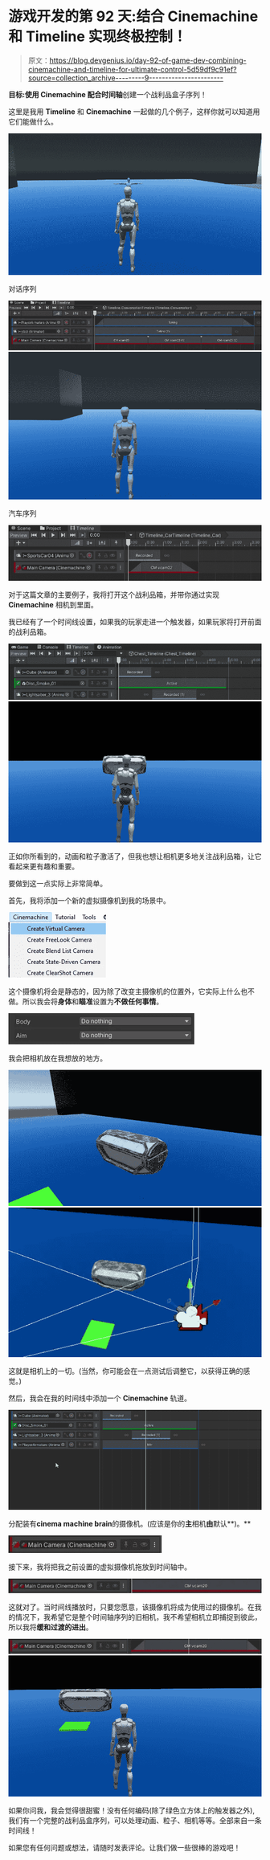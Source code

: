 # 游戏开发的第 92 天:结合 Cinemachine 和 Timeline 实现终极控制！

> 原文：<https://blog.devgenius.io/day-92-of-game-dev-combining-cinemachine-and-timeline-for-ultimate-control-5d59df9c91ef?source=collection_archive---------9----------------------->

**目标:**使用 **Cinemachine** 配合**时间轴**创建一个战利品盒子序列！

这里是我用 **Timeline** 和 **Cinemachine** 一起做的几个例子，这样你就可以知道用它们能做什么。

![](img/c7de9ae35b6f6b2546e91c250813340c.png)

对话序列

![](img/9c5b4671794fc8f9debc8594966220bf.png)![](img/bc11f7f690c72eaa627862ffccfaf71c.png)

汽车序列

![](img/9f08c00a8dcff18e8f075dfb7d44cd5a.png)

对于这篇文章的主要例子，我将打开这个战利品箱，并带你通过实现 **Cinemachine** 相机到里面。

我已经有了一个时间线设置，如果我的玩家走进一个触发器，如果玩家将打开前面的战利品箱。

![](img/4a793bea7eec557d11db03f8e61c9dfa.png)![](img/5a1a6c7998c6196e296c8e41a98e1fbf.png)

正如你所看到的，动画和粒子激活了，但我也想让相机更多地关注战利品箱，让它看起来更有趣和重要。

要做到这一点实际上非常简单。

首先，我将添加一个新的虚拟摄像机到我的场景中。

![](img/d8903cccadfd4e863ec15494a9c0c6a8.png)

这个摄像机将会是静态的，因为除了改变主摄像机的位置外，它实际上什么也不做。所以我会将**身体**和**瞄准**设置为**不做任何事情**。

![](img/3c41d7d2f4363ff4e60174cfc355c7e1.png)

我会把相机放在我想放的地方。

![](img/5ff1f9cd34a7affe94f32e170211ac1d.png)![](img/6a2369ba9182ac9bc5d9df3cc1d6f2d6.png)

这就是相机上的一切。(当然，你可能会在一点测试后调整它，以获得正确的感觉。)

然后，我会在我的时间线中添加一个 **Cinemachine** 轨道。

![](img/60f3b86e9a31eb68b627715c5d430622.png)

分配装有**cinema machine brain**的摄像机。(应该是你的**主**相机**由**默认**)。**

![](img/98fb7be08c3ba63589c75f2f77a56c70.png)

接下来，我将把我之前设置的虚拟摄像机拖放到时间轴中。

![](img/750632071fc388e5cc1fea76d12e9355.png)

这就对了。当时间线播放时，只要您愿意，该摄像机将成为使用过的摄像机。在我的情况下，我希望它是整个时间轴序列的旧相机，我不希望相机立即捕捉到彼此，所以我将**缓和过渡的进出**。

![](img/88bbfd96b69ab9c188d4a3ec418c172d.png)![](img/6751e0a8a8684265719009a010f88e06.png)

如果你问我，我会觉得很甜蜜！没有任何编码(除了绿色立方体上的触发器之外),我们有一个完整的战利品盒序列，可以处理动画、粒子、相机等等。全部来自一条时间线！

如果您有任何问题或想法，请随时发表评论。让我们做一些很棒的游戏吧！